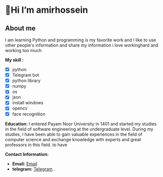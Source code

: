 # 👋Hi I’m amirhossein 
## About me
 
I am learning Python and programming is my favorite work and I like to use other people's information and share my information
i love workinghard and working too much

**My skill :**
- [x] python
- [x] Telegram bot
- [x] python library
- [x] numpy
- [x] os
- [x] json
- [x] install windows
- [x] opencv
- [x] face recognition  

**Education:**
I entered Payam Noor University in 1401 and started my studies in the field of software engineering at the undergraduate level. During my studies, I have been able to gain valuable experiences in the field of computer science and exchange knowledge with experts and great professors in this field. to have


**Contact Information:**
- **Email:**   [Email](amirhosseinalinezhad@gmail.com)
- **telegram:**  [Telegram](https://t.me/Amir81alinezhad)
.

<!---
amir81alinzhad/amir81alinzhad is a ✨ special ✨ repository because its `README.md` (this file) appears on your GitHub profile.
You can click the Preview link to take a look at your changes.
--->
